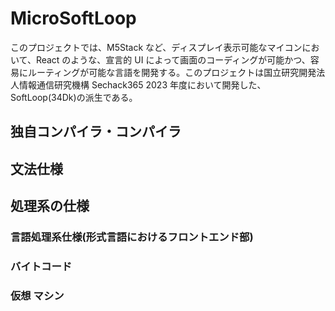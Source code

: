# MicroSoftLoop

このプロジェクトでは、M5Stack など、ディスプレイ表示可能なマイコンにおいて、React のような、宣言的 UI によって画面のコーディングが可能かつ、容易にルーティングが可能な言語を開発する。このプロジェクトは国立研究開発法人情報通信研究機構 Sechack365 2023 年度において開発した、SoftLoop(34Dk)の派生である。

## 独自コンパイラ・コンパイラ

## 文法仕様

## 処理系の仕様

### 言語処理系仕様(形式言語におけるフロントエンド部)

### バイトコード

### 仮想 マシン
